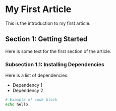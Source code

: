 # My First Article

This is the introduction to my first article.

## Section 1: Getting Started

Here is some text for the first section of the article.

### Subsection 1.1: Installing Dependencies

Here is a list of dependencies:

- Dependency 1
- Dependency 2

```bash
# Example of code block
echo hello
```

